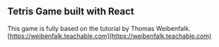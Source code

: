 ## Tetris Game built with React

This game is fully based on the tutorial by Thomas Weibenfalk. 
[https://weibenfalk.teachable.com](https://weibenfalk.teachable.com)

